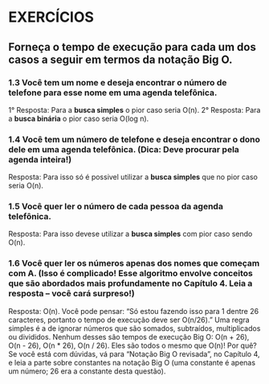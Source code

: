 # EXERCÍCIOS

## Forneça o tempo de execução para cada um dos casos a seguir em termos da notação Big O.

### 1.3 Você tem um nome e deseja encontrar o número de telefone para esse nome em uma agenda telefônica.

1° Resposta: Para a <strong>busca simples</strong> o pior caso seria O(n).
2° Resposta: Para a <strong>busca binária</strong> o pior caso seria O(log n).

### 1.4 Você tem um número de telefone e deseja encontrar o dono dele em uma agenda telefônica. (Dica: Deve procurar pela agenda inteira!)

Resposta: Para isso só é possivel utilizar a <strong>busca simples</strong> que no pior caso seria O(n).

### 1.5 Você quer ler o número de cada pessoa da agenda telefônica.

Resposta: Para isso devese utilizar a <strong>busca simples</strong> com pior caso sendo O(n).

### 1.6 Você quer ler os números apenas dos nomes que começam com A. (Isso é complicado! Esse algoritmo envolve conceitos que são abordados mais profundamente no Capítulo 4. Leia a resposta – você cará surpreso!)

Resposta: O(n). Você pode pensar: “Só estou fazendo isso para 1 dentre 26 caracteres, portanto o tempo de execução deve ser O(n/26).” Uma regra simples é a de ignorar números que são somados, subtraídos, multiplicados ou divididos. Nenhum desses são tempos de execução Big O: O(n + 26), O(n - 26), O(n \* 26), O(n / 26). Eles são todos o mesmo que O(n)! Por quê? Se você está com dúvidas, vá para “Notação Big O revisada”, no Capítulo 4, e leia a parte sobre constantes na notação Big O (uma constante é apenas um número; 26 era a constante desta questão).
